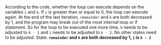According to the code, whether the loop can execute depends on the variables `i` and `k`. If `i` is greater than or equal to 0, the loop can execute again. At the end of the last iteration, `remainder` and `k` are both decreased by 1, and the program may break out of the most internal loop or if statement. So for the loop to be executed one more time, `k` needs to be adjusted to `k - 1` and `i` needs to be adjusted to `k - 2`. No other states need to be adjusted.
State: **`remainder` and `k` are both decreased by 1, `i` is `k - 2`**